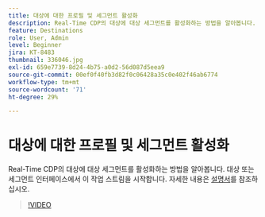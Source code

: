 ```yaml
---
title: 대상에 대한 프로필 및 세그먼트 활성화
description: Real-Time CDP의 대상에 대상 세그먼트를 활성화하는 방법을 알아봅니다.  대상 또는 세그먼트 인터페이스에서 이 작업 스트림을 시작합니다.
feature: Destinations
role: User, Admin
level: Beginner
jira: KT-8483
thumbnail: 336046.jpg
exl-id: 659e7739-8d24-4b75-a0d2-56d087d5eea9
source-git-commit: 00ef0f40fb3d82f0c06428a35c0e402f46ab6774
workflow-type: tm+mt
source-wordcount: '71'
ht-degree: 29%

---
```


# 대상에 대한 프로필 및 세그먼트 활성화

Real-Time CDP의 대상에 대상 세그먼트를 활성화하는 방법을 알아봅니다.  대상 또는 세그먼트 인터페이스에서 이 작업 스트림을 시작합니다. 자세한 내용은 [설명서](https://experienceleague.adobe.com/docs/experience-platform/destinations/ui/activate/activation-overview.html)를 참조하십시오.

>[!VIDEO](https://video.tv.adobe.com/v/336046/?learn=on)

